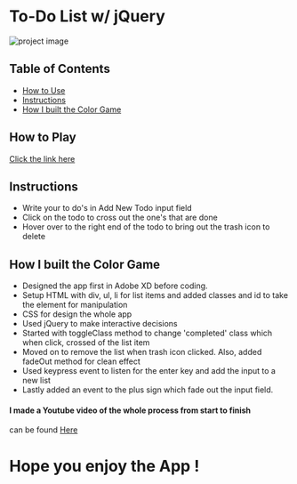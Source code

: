 # To-Do List w/ jQuery

![project image](https://oliver-gomes.github.io/images/todo-gif-v2.gif)

## Table of Contents

- [How to Use](#how-to-use)
- [Instructions](#instructions)
- [How I built the Color Game](#how-i-built-the-color-game)

## How to Play

[Click the link here ](https://oliver-gomes.github.io/projects/todo-list/)

## Instructions

- Write your to do's in Add New Todo input field
- Click on the todo to cross out the one's that are done
- Hover over to the right end of the todo to bring out the trash icon to delete

## How I built the Color Game

- Designed the app first in Adobe XD before coding.
- Setup HTML with div, ul, li for list items and added classes and id to take the element for manipulation
- CSS for design the whole app
- Used jQuery to make interactive decisions
- Started with toggleClass method to change 'completed' class which when click, crossed of the list item
- Moved on to remove the list when trash icon clicked. Also, added fadeOut method for clean effect
- Used keypress event to listen for the enter key and add the input to a new list
- Lastly added an event to the plus sign which fade out the input field.

#### I made a Youtube video of the whole process from start to finish

can be found [Here ](https://www.youtube.com/watch?v=eDnTG1RCKpg)

# Hope you enjoy the App !
